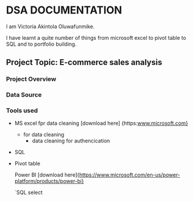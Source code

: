 # DSA DOCUMENTATION

I am Victoria Akintola Oluwafunmike. 

I have learnt a quite number of things from microsoft excel to pivot table to SQL and to portfolio building.

## Project Topic: E-commerce sales analysis

### Project Overview

### Data Source

### Tools used
- MS excel fpr data cleaning [download here] {https:www.microsoft.com}
  - for data cleaning
    - data cleaning for authencication
- SQL
- Pivot table

  Power BI [download here]{https://www.microsoft.com/en-us/power-platform/products/power-bi}

  `SQL
  select 
